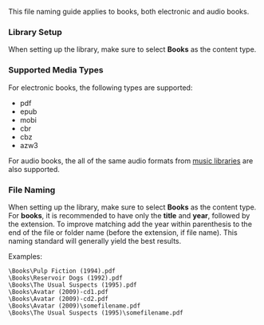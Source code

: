 This file naming guide applies to books, both electronic and audio books.

### Library Setup

When setting up the library, make sure to select **Books** as the content type.

### Supported Media Types

For electronic books, the following types are supported:

* pdf
* epub
* mobi
* cbr
* cbz
* azw3

For audio books, the all of the same audio formats from [music libraries](Music%20naming) are also supported.

### File Naming

When setting up the library, make sure to select **Books** as the content type.
For **books**, it is recommended to have only the **title** and **year**, followed by the extension. To improve matching add the year within parenthesis to the end of the file or folder name (before the extension, if file name). This naming standard will generally yield the best results.

Examples:

```
\Books\Pulp Fiction (1994).pdf
\Books\Reservoir Dogs (1992).pdf
\Books\The Usual Suspects (1995).pdf
\Books\Avatar (2009)-cd1.pdf
\Books\Avatar (2009)-cd2.pdf
\Books\Avatar (2009)\somefilename.pdf
\Books\The Usual Suspects (1995)\somefilename.pdf
```